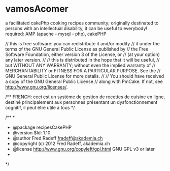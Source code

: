 vamosAcomer
===========

a facilitated cakePhp cooking recipes community; 
originally destinated to persons with an intellectual disability, it can be useful to everybody!
required: AMP (apache - mysql - php), cakePHP

// this is free software: you can redistribute it and/or modify
// it under the terms of the GNU General Public License as published by
// the Free Software Foundation, either version 3 of the License, or
// (at your option) any later version.
//
// this is distributed in the hope that it will be useful,
// but WITHOUT ANY WARRANTY; without even the implied warranty of
// MERCHANTABILITY or FITNESS FOR A PARTICULAR PURPOSE. See the
// GNU General Public License for more details.
//
// You should have received a copy of the GNU General Public License
// along with PmCake. If not, see <http://www.gnu.org/licenses/>.

/**
FRENCH:
ceci est un système de gestion de recettes de cuisine en ligne,
destiné principalement aux personnes présentant un dysfonctionnement cognitif, il 
peut être utile à tous
*/
 
/**
*
* @package recipesCakePHP
* @version $Id: 1.10
* @author Fred Radeff <fradeff@akademia.ch>
* @copyright (c) 2012 Fred Radeff, akademia.ch
* @license http://www.gnu.org/copyleft/gpl.html GNU GPL v3 or later
*
*/
